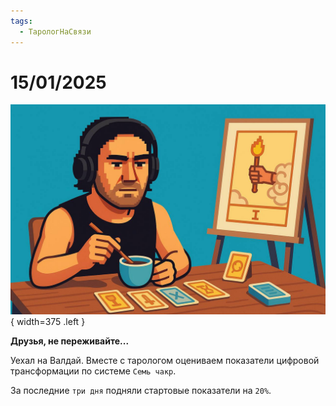 ```yaml
---
tags:
  - ТарологНаСвязи
---
```


# 15/01/2025

![ ](<../../assets/img/photo_2025-10-02_20-02-03.jpg>){ width=375 .left }

**Друзья, не переживайте...**

Уехал на Валдай. Вместе с тарологом оцениваем показатели цифровой трансформации по системе `Семь чакр`.

За последние `три дня` подняли стартовые показатели на `20%`.
